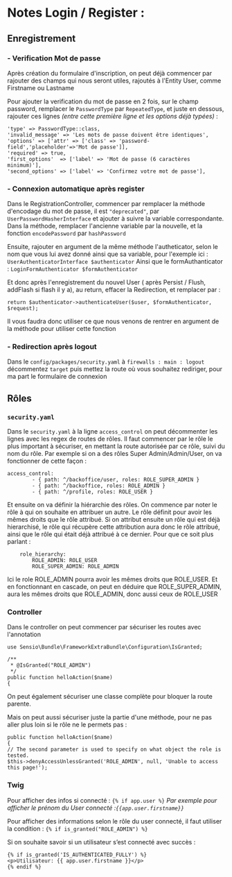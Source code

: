 # Notes Login / Register :

## Enregistrement

### - Verification Mot de passe

Après création du formulaire d'inscription, on peut déjà commencer par rajouter des champs qui nous seront utiles, rajoutés à l'Entity User, comme Firstname ou Lastname

Pour ajouter la verification du mot de passe en 2 fois, sur le champ password, remplacer le `PasswordType` par `RepeatedType`, et juste en dessous, rajouter ces lignes *(entre cette première ligne et les options déjà typées)* :
```
'type' => PasswordType::class,
'invalid_message' => 'Les mots de passe doivent être identiques',
'options' => ['attr' => ['class' => 'password-field','placeholder'=>'Mot de passe']],
'required' => true,
'first_options'  => ['label' => 'Mot de passe (6 caractères minimum)'],
'second_options' => ['label' => 'Confirmez votre mot de passe'],
```

### - Connexion automatique après register

Dans le RegistrationController, commencer par remplacer la méthode d'encodage du mot de passe, il est `"deprecated"`, par `UserPasswordHasherInterface` et ajouter à suivre la variable correspondante. Dans la méthode, remplacer l'ancienne variable par la nouvelle, et la fonction `encodePassword` par `hashPassword`

Ensuite, rajouter en argument de la même méthode l'autheticator, selon le nom que vous lui avez donné ainsi que sa variable, pour l'exemple ici : `UserAuthenticatorInterface $authenticator` 
Ainsi que le formAuthanticator : `LoginFormAuthenticator $formAuthenticator ` 

Et donc après l'enregistrement du nouvel User ( après Persist / Flush, addFlash si flash il y a), au return, effacer la Redirection, et remplacer par : 

`return $authenticator->authenticateUser($user, $formAuthenticator, $request);`

Il vous faudra donc utiliser ce que nous venons de rentrer en argument de la méthode pour utiliser cette fonction 

### - Redirection après logout

Dans le `config/packages/security.yaml` à `firewalls : main : logout` décommentez `target` puis mettez la route où vous souhaitez rediriger, pour ma part le formulaire de connexion

## Rôles 

### `security.yaml`

Dans le `security.yaml` à la ligne `access_control` on peut décommenter les lignes avec les regex de routes de rôles.
Il faut commencer par le rôle le plus important à sécuriser, en mettant la route autorisée par ce rôle, suivi du nom du rôle. Par exemple si on a des rôles Super Admin/Admin/User, on va fonctionner de cette façon :

```
access_control:
        - { path: ^/backoffice/user, roles: ROLE_SUPER_ADMIN }
        - { path: ^/backoffice, roles: ROLE_ADMIN }
        - { path: ^/profile, roles: ROLE_USER }
```

Et ensuite on va définir la hiérarchie des rôles. On commence par noter le rôle à qui on souhaite en attribuer un autre. Le rôle définit pour avoir les mêmes droits que le rôle attribué. Si on attribut ensuite un rôle qui est déjà hierarchisé, le rôle qui récupère cette attribution aura donc le rôle attribué, ainsi que le rôle qui était déjà attribué à ce dernier. Pour que ce soit plus parlant :

```
    role_hierarchy:
        ROLE_ADMIN: ROLE_USER
        ROLE_SUPER_ADMIN: ROLE_ADMIN
```

Ici le role ROLE_ADMIN pourra avoir les mêmes droits que ROLE_USER. Et en fonctionnant en cascade, on peut en déduire que ROLE_SUPER_ADMIN, aura les mêmes droits que ROLE_ADMIN, donc aussi ceux de ROLE_USER

### Controller

Dans le controller on peut commencer par sécuriser les routes avec l'annotation 

```
use Sensio\Bundle\FrameworkExtraBundle\Configuration\IsGranted;

/**
 * @IsGranted("ROLE_ADMIN")
 */
public function helloAction($name)
{
```

On peut également sécuriser une classe complète pour bloquer la route parente.

Mais on peut aussi sécuriser juste la partie d'une méthode, pour ne pas aller plus loin si le rôle ne le permets pas : 

```
public function helloAction($name)
{
// The second parameter is used to specify on what object the role is tested.
$this->denyAccessUnlessGranted('ROLE_ADMIN', null, 'Unable to access this page!');
```


### Twig

Pour afficher des infos si connecté :
`{% if app.user %}` *Par exemple pour afficher le prénom du User connecté :`{{app.user.firstname}}`*

Pour afficher des informations selon le rôle du user connecté, il faut utiliser la condition :
`{% if is_granted("ROLE_ADMIN") %}` 

Si on souhaite savoir si un utilisateur s’est connecté avec succès :

```
{% if is_granted('IS_AUTHENTICATED_FULLY') %}
<p>Utilisateur: {{ app.user.firstname }}</p>
{% endif %}
```